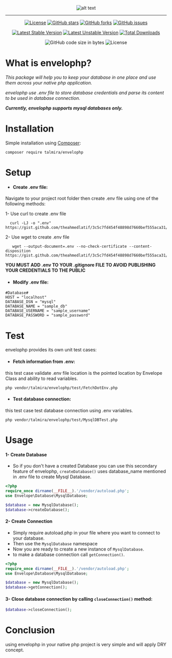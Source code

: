 

<div align="center">

![alt text](https://am3pap005files.storage.live.com/y4mGrqQ1xWER1KedWl1QYgik-mZ91I80_fdzVmUKh76YLISSXFIkZ_e5q7OyJBxUw064r6oDqjrPjl-XeG4DJ9FFmh8uDo7Ebm6fu9MNSHfL5Y4EgEGLQAB1JyE1F5L2SNYstiD6ux8aHL4_d3iZcNGBhvXZtoJpvU7MiGR8GR2th0TAS0ewpoacCYdocYLBnvt?width=568&height=138&cropmode=none "Envelophp")

___

[![License](https://poser.pugx.org/talmira/envelophp/license)](//packagist.org/packages/talmira/envelophp)
[![GitHub stars](https://img.shields.io/github/stars/theahmedlatif/envelophp)](https://github.com/theahmedlatif/envelophp/stargazers)
[![GitHub forks](https://img.shields.io/github/forks/theahmedlatif/envelophp)](https://github.com/theahmedlatif/envelophp/network)
[![GitHub issues](https://img.shields.io/github/issues/theahmedlatif/envelophp)](https://github.com/theahmedlatif/envelophp/issues)

[![Latest Stable Version](https://poser.pugx.org/talmira/envelophp/v)](//packagist.org/packages/talmira/envelophp) 
[![Latest Unstable Version](https://poser.pugx.org/talmira/envelophp/v/unstable)](//packagist.org/packages/talmira/envelophp) 
[![Total Downloads](https://poser.pugx.org/talmira/envelophp/downloads)](//packagist.org/packages/talmira/envelophp) 

![GitHub code size in bytes](https://img.shields.io/github/languages/code-size/theahmedlatif/envelophp)
![License](https://img.shields.io/badge/support-mysql-blue)

</div>

# What is envelophp?
*This package will help you to keep your database in one place and use them across your native php application.* <br>

*envelophp use .env file to store database credentials and parse its content to be used in database connection.*

__*Currently, envelophp supports mysql databases only.*__
# Installation
Simple installation using [Composer](https://getcomposer.org/):
```shell script
composer require talmira/envelophp
```

# Setup
- #### Create .env file:
Navigate to your project root folder then create .env file using one of the following methods:

1- Use curl to create .env file

```shell script
  curl -LJ -o ".env" https://gist.github.com/theahmedlatif/3c5c7fd454f48898d7660bef555aca31/raw
```

2- Use wget to create .env file

```shell script
   wget --output-document=.env --no-check-certificate --content-disposition https://gist.github.com/theahmedlatif/3c5c7fd454f48898d7660bef555aca31/raw
```
**YOU MUST ADD .env  TO YOUR .gitignore FILE TO AVOID PUBLISHING YOUR CREDENTIALS TO THE PUBLIC**

- #### Modify .env file:
```dotenv
#Database#
HOST = "localhost"
DATABASE_DSN = "mysql"
DATABASE_NAME = "sample_db"
DATABASE_USERNAME = "sample_username"
DATABASE_PASSWORD = "sample_password"
```

# Test
envelophp provides its own unit test cases:
- #### Fetch information from .env:
this test case validate .env file location is the pointed location by Envelope Class and ability to read variables.
```shell script
php vendor/talmira/envelophp/test/FetchDotEnv.php
```

- #### Test database connection:
this test case test database connection using .env variables.
```shell script
php vendor/talmira/envelophp/test/MysqlDBTest.php
```

# Usage

#### 1- Create Database
- So if you don't have a created Database you can use this secondary feature of envelophp, `createDatabase()` uses database_name mentioned in .env file to create Mysql Database.
```php
<?php
require_once dirname(__FILE__).'/vendor/autoload.php';
use Envelope\Database\MysqlDatabase;

$database = new MysqlDatabase();
$database->createDatabase();
```

#### 2- Create Connection
- Simply require autoload.php in your file where you want to connect to your database.
- Then use the `MysqlDatabase` namespace
- Now you are ready to create a new instance of `MysqlDatabase`.
- to make a database connection call `getConnection()`.

```php
<?php
require_once dirname(__FILE__).'/vendor/autoload.php';
use Envelope\Database\MysqlDatabase;

$database = new MysqlDatabase();
$database->getConnection();
```

#### 3- Close database connection by calling `closeConnection()` method:

```php
$database->closeConnection();
```

# Conclusion
using envelophp in your native php project is very simple and will apply DRY concept.